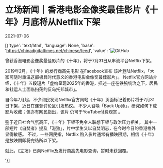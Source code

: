 # 立场新闻｜香港电影金像奖最佳影片《十年》月底将从Netflix下架

2021-07-06

[{'type': 'text/html', 'language': None, 'base': 'https://chinadigitaltimes.net/chinese/feed', 'value': '![GitHub](https://chinadigitaltimes.net/chinese/files/2021/07/image-1625570741041.png)

曾获香港电影金像奖最佳影片的《十年》，将于7月31日从串流平台Netflix下架。

2019年2月，《十年》的发行商高先电影 在Facebook宣布 该片登陆Netflix，「大家可随时重温这部极具时代意义的香港电影金像奖最佳影片」。 Netflix官方网站介绍，《十年》五段短片「虚构呈现2025年的香港，描述一座在铁腕统治之下，居民和社运人士面临扫荡的反乌托邦城市」。

自今年7月起，不少网民发现Netflix官方网站《十年》页面标记着影片将于7月31日下架，近日在连登讨论区引发热议。 不少人召唤「Back Up师」，研究如何下载影片收藏；但亦有网民指出，该片 仍可于YouTube付费观赏 。

鉴于近日社会气氛高压，《十年》下架不免令人联想下架与政治压力相关。 其中一部短片《自焚者》提及「港独」，片中学生又以自焚明志，在今时今日的香港格外显得敏感。 不过，一些网民指，Netflix 购入影片通常有播映限期，相信《十年》是放映期即将完结所以下架。

就此，《立场》已向Netflix及发行商高先电影查询，暂时未获回覆。

'}]